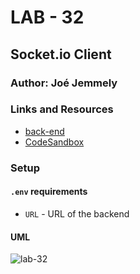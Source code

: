 # LAB - 32

## Socket.io Client

### Author: Joé Jemmely

### Links and Resources

- [back-end](http://xyz.com)
- [CodeSandbox](https://codesandbox.io/embed/lab-32-qcl9v)

### Setup

#### `.env` requirements

- `URL` - URL of the backend

#### UML

![lab-32](https://www.plantuml.com/plantuml/png/0/RP71QW8n48RlynI1NjIIYzwMRb64GYz5yE0vEjFkmcuIaacjID_5P_79cXrNtPPU4lwFuP_vP-QHJU3KDgenMpsR0kmQ4wDQU7-4xwjwSQ4zWb9bsH9N3cDPPlLO6OiDhTEshNaqlfCtsczSm9ZPpKB0m395MbQ6XVIeqqjdcRvu5TndZHJEfqlRF2MJD7rGVF24hzOdBjOSQliXTD_v5uiGp46qGIpUazrnxQo0A6CEsPyqSP0ZUSmDho4oo7QND90texIUo4vkGYf1Nj5zEkYAVe7-LqzQF_yN661E5lCzVW00 'lab-32')

